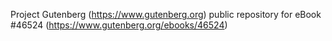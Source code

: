 Project Gutenberg (https://www.gutenberg.org) public repository for eBook #46524 (https://www.gutenberg.org/ebooks/46524)
